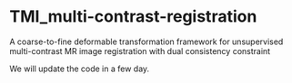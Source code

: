 # TMI_multi-contrast-registration
A coarse-to-fine deformable transformation framework for unsupervised multi-contrast MR image registration with dual consistency constraint

We will update the code in a few day.
